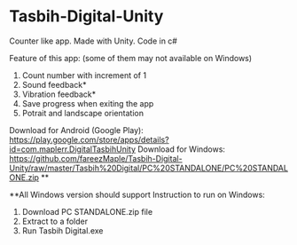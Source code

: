 # Tasbih-Digital-Unity

Counter like app. Made with Unity. Code in c#

Feature of this app: (some of them may not available on Windows)

1. Count number with increment of 1
2. Sound feedback\*
3. Vibration feedback\*
4. Save progress when exiting the app
5. Potrait and landscape orientation

Download for Android (Google Play): https://play.google.com/store/apps/details?id=com.maplerr.DigitalTasbihUnity
Download for Windows: https://github.com/fareezMaple/Tasbih-Digital-Unity/raw/master/Tasbih%20Digital/PC%20STANDALONE/PC%20STANDALONE.zip \*\*

\*\*All Windows version should support
Instruction to run on Windows:

1. Download PC STANDALONE.zip file
2. Extract to a folder
3. Run Tasbih Digital.exe
